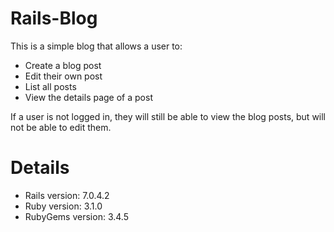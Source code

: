 # Rails-Blog
This is a simple blog that allows a user to:
- Create a blog post
- Edit their own post
- List all posts
- View the details page of a post

If a user is not logged in, they will still be able to view the blog posts, but will not be able to edit them.

# Details
- Rails version: 7.0.4.2
- Ruby version: 3.1.0
- RubyGems version: 3.4.5
